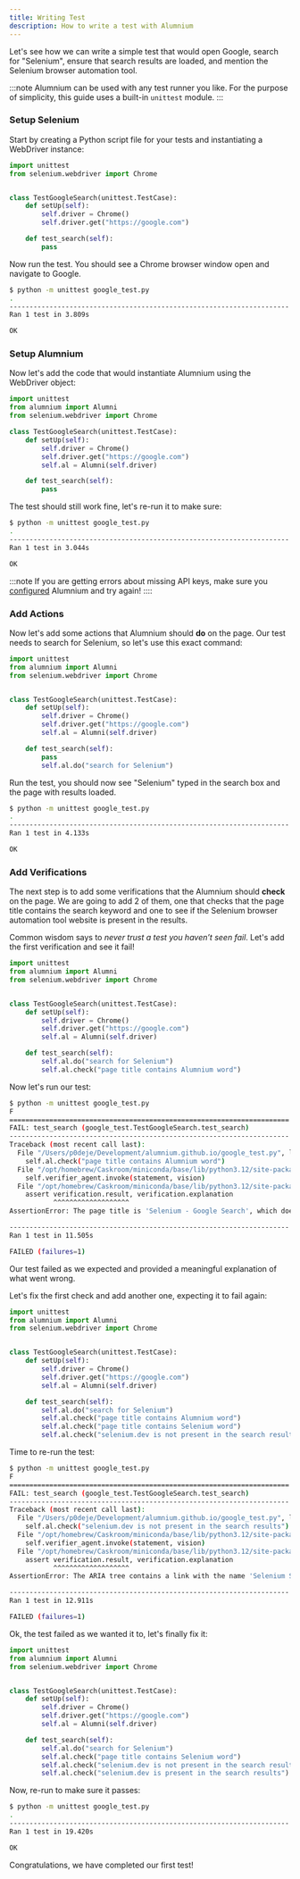 ```yaml
---
title: Writing Test
description: How to write a test with Alumnium
---
```


Let's see how we can write a simple test that would open Google, search for "Selenium", ensure that search results are loaded, and mention the Selenium browser automation tool.

:::note
Alumnium can be used with any test runner you like. For the purpose of simplicity, this guide uses a built-in `unittest` module.
:::

### Setup Selenium

Start by creating a Python script file for your tests and instantiating a WebDriver instance:

```python title="google_test.py"
import unittest
from selenium.webdriver import Chrome


class TestGoogleSearch(unittest.TestCase):
    def setUp(self):
        self.driver = Chrome()
        self.driver.get("https://google.com")

    def test_search(self):
        pass
```

Now run the test. You should see a Chrome browser window open and navigate to Google.

```bash title="Running test..."
$ python -m unittest google_test.py
.
----------------------------------------------------------------------
Ran 1 test in 3.809s

OK
```

### Setup Alumnium

Now let's add the code that would instantiate Alumnium using the WebDriver object:

```python title="google_test.py" ins={2, 9}
import unittest
from alumnium import Alumni
from selenium.webdriver import Chrome

class TestGoogleSearch(unittest.TestCase):
    def setUp(self):
        self.driver = Chrome()
        self.driver.get("https://google.com")
        self.al = Alumni(self.driver)

    def test_search(self):
        pass
```

The test should still work fine, let's re-run it to make sure:

```bash title="Running test..."
$ python -m unittest google_test.py
.
----------------------------------------------------------------------
Ran 1 test in 3.044s

OK
```

:::note
If you are getting errors about missing API keys, make sure you [configured][1] Alumnium and try again!
::::

### Add Actions

Now let's add some actions that Alumnium should **do** on the page. Our test needs to search for Selenium, so let's use this exact command:

```python title="google_test.py" del={13} ins={14}
import unittest
from alumnium import Alumni
from selenium.webdriver import Chrome


class TestGoogleSearch(unittest.TestCase):
    def setUp(self):
        self.driver = Chrome()
        self.driver.get("https://google.com")
        self.al = Alumni(self.driver)

    def test_search(self):
        pass
        self.al.do("search for Selenium")
```

Run the test, you should now see "Selenium" typed in the search box and the page with results loaded.

```bash title="Running test..."
$ python -m unittest google_test.py
.
----------------------------------------------------------------------
Ran 1 test in 4.133s

OK
```

### Add Verifications

The next step is to add some verifications that the Alumnium should **check** on the page. We are going to add 2 of them, one that checks that the page title contains the search keyword and one to see if the Selenium browser automation tool website is present in the results.

Common wisdom says to _never trust a test you haven’t seen fail_. Let's add the first verification and see it fail!

```python title="google_test.py" ins={14}
import unittest
from alumnium import Alumni
from selenium.webdriver import Chrome


class TestGoogleSearch(unittest.TestCase):
    def setUp(self):
        self.driver = Chrome()
        self.driver.get("https://google.com")
        self.al = Alumni(self.driver)

    def test_search(self):
        self.al.do("search for Selenium")
        self.al.check("page title contains Alumnium word")
```

Now let's run our test:

```bash title="Running test..." wrap {14}
$ python -m unittest google_test.py
F
======================================================================
FAIL: test_search (google_test.TestGoogleSearch.test_search)
----------------------------------------------------------------------
Traceback (most recent call last):
  File "/Users/p0deje/Development/alumnium.github.io/google_test.py", line 14, in test_search
    self.al.check("page title contains Alumnium word")
  File "/opt/homebrew/Caskroom/miniconda/base/lib/python3.12/site-packages/alumnium/alumni.py", line 48, in check
    self.verifier_agent.invoke(statement, vision)
  File "/opt/homebrew/Caskroom/miniconda/base/lib/python3.12/site-packages/alumnium/agents/verifier_agent.py", line 69, in invoke
    assert verification.result, verification.explanation
           ^^^^^^^^^^^^^^^^^^^
AssertionError: The page title is 'Selenium - Google Search', which does not contain the word 'Alumnium'.

----------------------------------------------------------------------
Ran 1 test in 11.505s

FAILED (failures=1)
```

Our test failed as we expected and provided a meaningful explanation of what went wrong.

Let's fix the first check and add another one, expecting it to fail again:

```python title="google_test.py" del={14} ins={15-16}
import unittest
from alumnium import Alumni
from selenium.webdriver import Chrome


class TestGoogleSearch(unittest.TestCase):
    def setUp(self):
        self.driver = Chrome()
        self.driver.get("https://google.com")
        self.al = Alumni(self.driver)

    def test_search(self):
        self.al.do("search for Selenium")
        self.al.check("page title contains Alumnium word")
        self.al.check("page title contains Selenium word")
        self.al.check("selenium.dev is not present in the search results")
```

Time to re-run the test:

```bash title="Running test..." wrap {14}
$ python -m unittest google_test.py
F
======================================================================
FAIL: test_search (google_test.TestGoogleSearch.test_search)
----------------------------------------------------------------------
Traceback (most recent call last):
  File "/Users/p0deje/Development/alumnium.github.io/google_test.py", line 15, in test_search
    self.al.check("selenium.dev is not present in the search results")
  File "/opt/homebrew/Caskroom/miniconda/base/lib/python3.12/site-packages/alumnium/alumni.py", line 48, in check
    self.verifier_agent.invoke(statement, vision)
  File "/opt/homebrew/Caskroom/miniconda/base/lib/python3.12/site-packages/alumnium/agents/verifier_agent.py", line 69, in invoke
    assert verification.result, verification.explanation
           ^^^^^^^^^^^^^^^^^^^
AssertionError: The ARIA tree contains a link with the name 'Selenium Selenium https://www.selenium.dev' indicating that 'selenium.dev' is present in the search results.

----------------------------------------------------------------------
Ran 1 test in 12.911s

FAILED (failures=1)
```

Ok, the test failed as we wanted it to, let's finally fix it:

```python title="google_test.py" del={15} ins={16}
import unittest
from alumnium import Alumni
from selenium.webdriver import Chrome


class TestGoogleSearch(unittest.TestCase):
    def setUp(self):
        self.driver = Chrome()
        self.driver.get("https://google.com")
        self.al = Alumni(self.driver)

    def test_search(self):
        self.al.do("search for Selenium")
        self.al.check("page title contains Selenium word")
        self.al.check("selenium.dev is not present in the search results")
        self.al.check("selenium.dev is present in the search results")
```

Now, re-run to make sure it passes:

```bash title="Running test"
$ python -m unittest google_test.py
.
----------------------------------------------------------------------
Ran 1 test in 19.420s

OK
```

Congratulations, we have completed our first test!




[1]: /docs/getting-started/configuration

